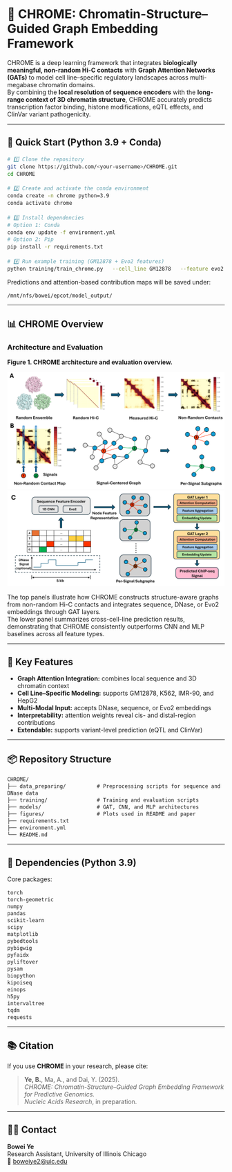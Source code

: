 # 🧬 CHROME: Chromatin-Structure–Guided Graph Embedding Framework

CHROME is a deep learning framework that integrates **biologically meaningful, non-random Hi-C contacts** with **Graph Attention Networks (GATs)** to model cell line–specific regulatory landscapes across multi-megabase chromatin domains.  
By combining the **local resolution of sequence encoders** with the **long-range context of 3D chromatin structure**, CHROME accurately predicts transcription factor binding, histone modifications, eQTL effects, and ClinVar variant pathogenicity.

---

## 🚀 Quick Start (Python 3.9 + Conda)

```bash
# 1️⃣ Clone the repository
git clone https://github.com/<your-username>/CHROME.git
cd CHROME

# 2️⃣ Create and activate the conda environment
conda create -n chrome python=3.9
conda activate chrome

# 3️⃣ Install dependencies
# Option 1: Conda
conda env update -f environment.yml
# Option 2: Pip
pip install -r requirements.txt

# 4️⃣ Run example training (GM12878 + Evo2 features)
python training/train_chrome.py   --cell_line GM12878   --feature evo2   --model GAT   --batch_size 64   --epochs 50
```

Predictions and attention-based contribution maps will be saved under:
```
/mnt/nfs/bowei/epcot/model_output/
```

---

## 📊 CHROME Overview

### Architecture and Evaluation

**Figure 1. CHROME architecture and evaluation overview.**

![CHROME architecture overview](figures/1_AB.PNG)
![CHROME performance comparison](figures/1_C.PNG)

The top panels illustrate how CHROME constructs structure-aware graphs from non-random Hi-C contacts and integrates sequence, DNase, or Evo2 embeddings through GAT layers.  
The lower panel summarizes cross-cell-line prediction results, demonstrating that CHROME consistently outperforms CNN and MLP baselines across all feature types.

---

## 🧩 Key Features

- **Graph Attention Integration:** combines local sequence and 3D chromatin context  
- **Cell Line–Specific Modeling:** supports GM12878, K562, IMR-90, and HepG2  
- **Multi-Modal Input:** accepts DNase, sequence, or Evo2 embeddings  
- **Interpretability:** attention weights reveal cis- and distal-region contributions  
- **Extendable:** supports variant-level prediction (eQTL and ClinVar)

---

## 📦 Repository Structure

```
CHROME/
├── data_preparing/          # Preprocessing scripts for sequence and DNase data
├── training/                # Training and evaluation scripts
├── models/                  # GAT, CNN, and MLP architectures
├── figures/                 # Plots used in README and paper
├── requirements.txt
├── environment.yml
└── README.md
```

---

## 🧠 Dependencies (Python 3.9)

Core packages:

```
torch
torch-geometric
numpy
pandas
scikit-learn
scipy
matplotlib
pybedtools
pybigwig
pyfaidx
pyliftover
pysam
biopython
kipoiseq
einops
h5py
intervaltree
tqdm
requests
```

---

## 📚 Citation

If you use **CHROME** in your research, please cite:

> **Ye, B.**, Ma, A., and Dai, Y. (2025).  
> *CHROME: Chromatin-Structure–Guided Graph Embedding Framework for Predictive Genomics.*  
> *Nucleic Acids Research*, in preparation.

---

## 🧑‍💻 Contact

**Bowei Ye**  
Research Assistant, University of Illinois Chicago  
📧 boweiye2@uic.edu
